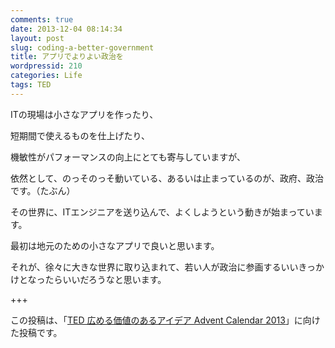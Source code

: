 ```yaml
---
comments: true
date: 2013-12-04 08:14:34
layout: post
slug: coding-a-better-government
title: アプリでよりよい政治を
wordpressid: 210
categories: Life
tags: TED
---
```


ITの現場は小さなアプリを作ったり、

短期間で使えるものを仕上げたり、

機敏性がパフォーマンスの向上にとても寄与していますが、

依然として、のっそのっそ動いている、あるいは止まっているのが、政府、政治です。（たぶん）

<!-- more -->

その世界に、ITエンジニアを送り込んで、よくしようという動きが始まっています。



最初は地元のための小さなアプリで良いと思います。

それが、徐々に大きな世界に取り込まれて、若い人が政治に参画するいいきっかけとなったらいいだろうなと思います。

+++

この投稿は、「[TED 広める価値のあるアイデア Advent Calendar 2013](http://www.adventar.org/calendars/158)」に向けた投稿です。

